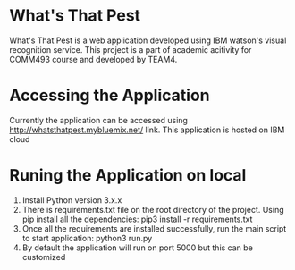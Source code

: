 # What's That Pest
What's That Pest is a web application developed using IBM watson's visual recognition service. This project is a part of academic acitivity for COMM493 course and developed by TEAM4.

# Accessing the Application
Currently the application can be accessed using http://whatsthatpest.mybluemix.net/ link. This application is hosted on IBM cloud

# Runing the Application on local
1. Install Python version 3.x.x
2. There is requirements.txt file on the root directory of the project. Using pip install all the dependencies:
   pip3 install -r requirements.txt
3. Once all the requirements are installed successfully, run the main script to start application:
   python3 run.py
4. By default the application will run on port 5000 but this can be customized
